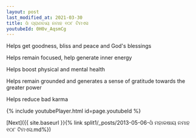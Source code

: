 ```yaml
---
layout: post
last_modified_at: 2021-03-30
title: ଓଁ ପ୍ରାଣବାୟ ନମାହ ୧୦୮ ଟିମଏସ
youtubeId: 0H0v_AqsmCg
---
```

 
 
Helps get goodness, bliss and peace and God's blessings
 
Helps remain focused, help generate inner energy 
 
Helps boost physical and mental health 
 
Helps remain grounded and generates a sense of gratitude towards the greater power 
 
Helps reduce bad karma
 
 
 
 


{% include youtubePlayer.html id=page.youtubeId %}
 
[Next]({{ site.baseurl }}{% link  split1/_posts/2013-05-06-ଓଁ ମହାକଷାୟ ନମାହ ୧୦୮ ଟିମଏସ.md%})
 
